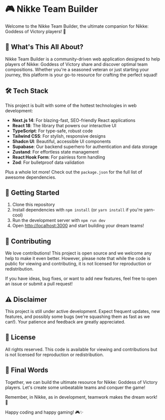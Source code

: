 # 🎮 Nikke Team Builder

Welcome to the Nikke Team Builder, the ultimate companion for Nikke: Goddess of Victory players! 🚀

## 🌟 What's This All About?

Nikke Team Builder is a community-driven web application designed to help players of Nikke: Goddess of Victory share and discover optimal team compositions. Whether you're a seasoned veteran or just starting your journey, this platform is your go-to resource for crafting the perfect squad!

## 🛠 Tech Stack

This project is built with some of the hottest technologies in web development:

- **Next.js 14**: For blazing-fast, SEO-friendly React applications
- **React 18**: The library that powers our interactive UI
- **TypeScript**: For type-safe, robust code
- **Tailwind CSS**: For stylish, responsive designs
- **Shadcn UI**: Beautiful, accessible UI components
- **Supabase**: Our backend superhero for authentication and data storage
- **Zustand**: For effortless state management
- **React Hook Form**: For painless form handling
- **Zod**: For bulletproof data validation

Plus a whole lot more! Check out the `package.json` for the full list of awesome dependencies.

## 🚀 Getting Started

1. Clone this repository
2. Install dependencies with `npm install` (or `yarn install` if you're yarn-cool)
3. Run the development server with `npm run dev`
4. Open [http://localhost:3000](http://localhost:3000) and start building your dream teams!

## 🤝 Contributing

We love contributions! This project is open source and we welcome any help to make it even better. However, please note that while the code is public for viewing and contributing, it is not licensed for reproduction or redistribution.

If you have ideas, bug fixes, or want to add new features, feel free to open an issue or submit a pull request!

## ⚠️ Disclaimer

This project is still under active development. Expect frequent updates, new features, and possibly some bugs (we're squashing them as fast as we can!). Your patience and feedback are greatly appreciated.

## 📜 License

All rights reserved. This code is available for viewing and contributions but is not licensed for reproduction or redistribution.

## 🎉 Final Words

Together, we can build the ultimate resource for Nikke: Goddess of Victory players. Let's create some unbeatable teams and conquer the game!

Remember, in Nikke, as in development, teamwork makes the dream work! 💪

Happy coding and happy gaming! 🎮✨
